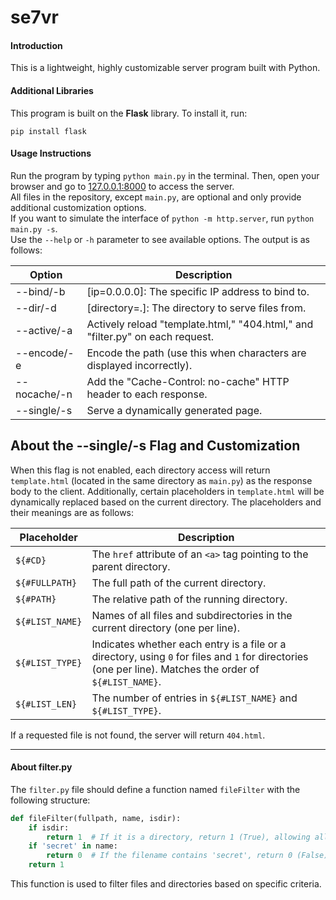 
# se7vr

#### Introduction
This is a lightweight, highly customizable server program built with Python.

#### Additional Libraries
This program is built on the **Flask** library. To install it, run:

```shell
pip install flask
```

#### Usage Instructions

Run the program by typing `python main.py` in the terminal. Then, open your browser and go to [127.0.0.1:8000](http://127.0.0.1:8000) to access the server.  
All files in the repository, except `main.py`, are optional and only provide additional customization options.  
If you want to simulate the interface of `python -m http.server`, run `python main.py -s`.  
Use the `--help` or `-h` parameter to see available options. The output is as follows:

| Option      | Description |
|-------------|-------------|
| --bind/-b   | [ip=0.0.0.0]: The specific IP address to bind to. |
| --dir/-d    | [directory=.]: The directory to serve files from. |
| --active/-a | Actively reload "template.html," "404.html," and "filter.py" on each request. |
| --encode/-e | Encode the path (use this when characters are displayed incorrectly). |
| --nocache/-n| Add the "Cache-Control: no-cache" HTTP header to each response. |
| --single/-s | Serve a dynamically generated page. |

## About the --single/-s Flag and Customization

When this flag is not enabled, each directory access will return `template.html` (located in the same directory as `main.py`) as the response body to the client. Additionally, certain placeholders in `template.html` will be dynamically replaced based on the current directory. The placeholders and their meanings are as follows:

| Placeholder     | Description |
|-----------------|-------------|
| `${#CD}`        | The `href` attribute of an `<a>` tag pointing to the parent directory. |
| `${#FULLPATH}`  | The full path of the current directory. |
| `${#PATH}`      | The relative path of the running directory. |
| `${#LIST_NAME}` | Names of all files and subdirectories in the current directory (one per line). |
| `${#LIST_TYPE}` | Indicates whether each entry is a file or a directory, using `0` for files and `1` for directories (one per line). Matches the order of `${#LIST_NAME}`. |
| `${#LIST_LEN}`  | The number of entries in `${#LIST_NAME}` and `${#LIST_TYPE}`. |

If a requested file is not found, the server will return `404.html`.

---

#### About filter.py

The `filter.py` file should define a function named `fileFilter` with the following structure:

```python
def fileFilter(fullpath, name, isdir):
    if isdir:
        return 1  # If it is a directory, return 1 (True), allowing all directories.
    if 'secret' in name:
        return 0  # If the filename contains 'secret', return 0 (False), blocking this file.
    return 1
```

This function is used to filter files and directories based on specific criteria.
